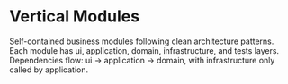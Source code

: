 # Vertical Modules

Self-contained business modules following clean architecture patterns.
Each module has ui, application, domain, infrastructure, and tests layers.
Dependencies flow: ui → application → domain, with infrastructure only called by application.